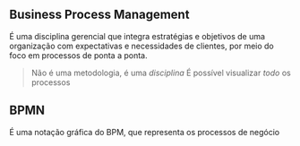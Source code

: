 ## Business Process Management
É uma disciplina gerencial que integra estratégias e objetivos de uma organização com expectativas e necessidades de clientes, por meio do foco em processos de ponta a ponta.
> Não é uma metodologia, é uma _disciplina_
> É possível visualizar _todo_ os processos

## BPMN
É uma notação gráfica do BPM, que representa os processos de negócio 